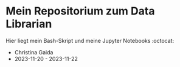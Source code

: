 # Mein Repositorium zum Data Librarian
Hier liegt mein Bash-Skript und meine Jupyter Notebooks :octocat:

- Christina Gaida
- 2023-11-20 - 2023-11-22
